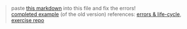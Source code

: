 > paste [this markdown](https://raw.githubusercontent.com/janke-learning/error-exercises/master/formatting.md) into this file and fix the errors!  
> [completed example](https://github.com/AlfiYusrina/hyf-javascript1/blob/master/week1/errors_solutions.MD)  (of the old version)
> references: [errors & life-cycle](https://github.com/janke-learning/errors-and-life-cycle), [exercise repo](https://github.com/janke-learning/errors)